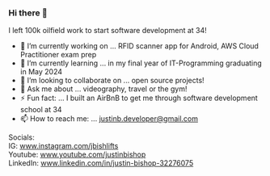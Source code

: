 ### Hi there 👋

I left 100k oilfield work to start software development at 34!

- 🔭 I’m currently working on ... RFID scanner app for Android, AWS Cloud Practitioner exam prep
- 🌱 I’m currently learning ... in my final year of IT-Programming graduating in May 2024
- 👯 I’m looking to collaborate on ... open source projects!
- 💬 Ask me about ... videography, travel or the gym!
- ⚡ Fun fact: ... I built an AirBnB to get me through software development school at 34
- 📫 How to reach me: ... justinb.developer@gmail.com

Socials:   
IG: www.instagram.com/jbishlifts   
Youtube: www.youtube.com/justinbishop   
LinkedIn: www.linkedin.com/in/justin-bishop-32276075 
